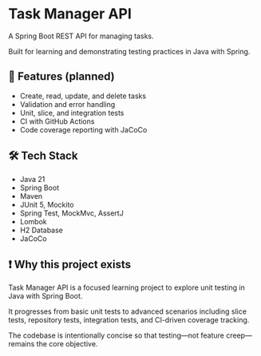 # Task Manager API
A Spring Boot REST API for managing tasks.

Built for learning and demonstrating testing practices in Java with Spring.

## 🧩 Features (planned)
- Create, read, update, and delete tasks
- Validation and error handling
- Unit, slice, and integration tests
- CI with GitHub Actions
- Code coverage reporting with JaCoCo

## 🛠️ Tech Stack
- Java 21
- Spring Boot
- Maven
- JUnit 5, Mockito
- Spring Test, MockMvc, AssertJ
- Lombok
- H2 Database
- JaCoCo

## ❗ Why this project exists
Task Manager API is a focused learning project to explore unit testing in Java with Spring Boot.

It progresses from basic unit tests to advanced scenarios including slice tests, repository tests, integration tests, and CI-driven coverage tracking.

The codebase is intentionally concise so that testing—not feature creep—remains the core objective.

<!-- ## 🏁 Getting Started

### Prerequisites
- Java 21
- Maven 3.9
- Git

### Setup
```bash
git clone https://github.com/Veronfc/task-manager-api.git

cd task-manager-api

mvn clean install
```

### Run Tests
```bash
mvn test
```

### Run Application
```bash
mvn spring-boot:run
``` -->